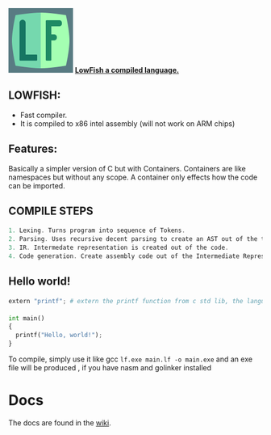 ![LowFish](Logo.png "LowFish") 
<u><b>LowFish a compiled language.</b> </u>
## LOWFISH:
 - Fast compiler. 
 - It is compiled to x86 intel assembly (will not work on ARM chips)
## Features:
Basically a simpler version of C but with Containers. Containers are like namespaces but without any scope. A container only effects how the code can be imported.

## COMPILE STEPS
```c
1. Lexing. Turns program into sequence of Tokens.
2. Parsing. Uses recursive decent parsing to create an AST out of the tokens.
3. IR. Intermedate representation is created out of the code.
4. Code generation. Create assembly code out of the Intermediate Representation.
```
## Hello world!

```py
extern "printf"; # extern the printf function from c std lib, the language currently has no std lib.

int main()
{
  printf("Hello, world!");
}
```

To compile, simply use it like gcc
`lf.exe main.lf -o main.exe`
and an exe file will be produced , if you have nasm and golinker installed

# Docs
The docs are found in the [wiki](https://github.com/SpaceFishDev/LowFish/wiki).
